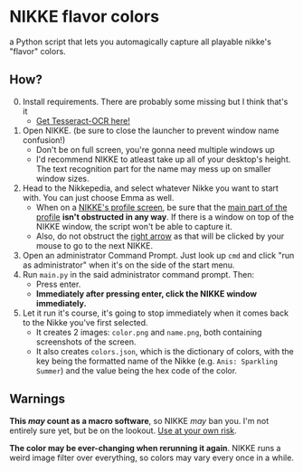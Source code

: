 # NIKKE flavor colors

a Python script that lets you automagically capture all playable nikke's "flavor" colors.

## How?

0. Install requirements. There are probably some missing but I think that's it
    - [Get Tesseract-OCR here!](https://tesseract-ocr.github.io/tessdoc/Downloads)
1. Open NIKKE. (be sure to close the launcher to prevent window name confusion!)
    - Don't be on full screen, you're gonna need multiple windows up
    - I'd recommend NIKKE to atleast take up all of your desktop's height. The text recognition part for the name may mess up on smaller window sizes.
2. Head to the Nikkepedia, and select whatever Nikke you want to start with. You can just choose Emma as well.
    - When on a [NIKKE's profile screen](https://haxeflixel.is-terrible.com/6reOaDFj0.png), be sure that the [main part of the profile](https://haxeflixel.is-terrible.com/6reOlPatG.png) **isn't obstructed in any way**. If there is a window on top of the NIKKE window, the script won't be able to capture it.
    - Also, do not obstruct the [right arrow](https://haxeflixel.is-terrible.com/6reO_hPUh.png) as that will be clicked by your mouse to go to the next NIKKE.
3. Open an administrator Command Prompt. Just look up `cmd` and click "run as administrator" when it's on the side of the start menu.
4. Run `main.py` in the said administrator command prompt. Then:
    - Press enter.
    - **Immediately after pressing enter, click the NIKKE window immediately.**
5. Let it run it's course, it's going to stop immediately when it comes back to the Nikke you've first selected.
    - It creates 2 images: `color.png` and `name.png`, both containing screenshots of the screen.
    - It also creates `colors.json`, which is the dictionary of colors, with the key being the formatted name of the Nikke (e.g. `Anis: Sparkling Summer`) and the value being the hex code of the color.

## Warnings

**This *may* count as a macro software**, so NIKKE *may* ban you. I'm not entirely sure yet, but be on the lookout. <u>Use at your own risk</u>.

**The color may be ever-changing when rerunning it again**. NIKKE runs a weird image filter over everything, so colors may vary every once in a while.